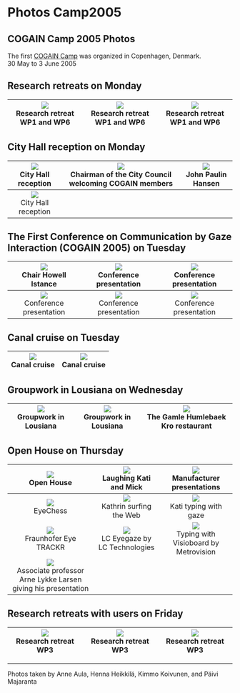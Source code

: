# Photos Camp2005 



## COGAIN Camp 2005 Photos

The first [COGAIN Camp][1] was organized in Copenhagen, Denmark.  
30 May to 3 June 2005 

##  Research retreats on Monday 


|![][2]<br>Research retreat WP1 and WP6<br>|![][3]<br>Research retreat WP1 and WP6<br>| ![][4]<br>Research retreat WP1 and WP6<br>|
|:---:|:---:|:---:|


##  City Hall reception on Monday 

|![][5]<br>City Hall reception <br>|![][6]<br>Chairman of the City Council welcoming COGAIN members<br>| ![][7]<br>John Paulin Hansen<br>|
|:---:|:---:|:---:|
|![][8]<br>City Hall reception<br>|| |


##  The First Conference on Communication by Gaze Interaction (COGAIN 2005) on Tuesday 

|![][9]<br>Chair Howell Istance<br>|![][10]<br>Conference presentation<br>| ![][11]<br>Conference presentation<br>|
|:---:|:---:|:---:|
|![][12]<br>Conference presentation<br>|![][13]<br>Conference presentation<br>| ![][14]<br>Conference presentation<br>|



##  Canal cruise on Tuesday 

|![][15]<br>Canal cruise<br>|![][16]<br>Canal cruise<br>|
|:---:|:---:|


##  Groupwork in Lousiana on Wednesday 

|![][17]<br>Groupwork in Lousiana<br>|![][18]<br>Groupwork in Lousiana<br>| ![][19]<br>The Gamle Humlebaek Kro restaurant<br>|
|:---:|:---:|:---:|



##  Open House on Thursday 

|![][20]<br>Open House<br>|![][21]<br>Laughing Kati and Mick<br>| ![][22]<br>Manufacturer presentations<br>|
|:---:|:---:|:---:|
|![][23]<br>EyeChess<br>|![][24]<br>Kathrin surfing the Web<br>| ![][25]<br>Kati typing with gaze<br>|
|![][26]<br>Fraunhofer Eye TRACKR<br>|![][27]<br>LC Eyegaze by LC Technologies<br>|![][28]<br>Typing with Visioboard by Metrovision<br>|
![][29]<br>Associate professor Arne Lykke Larsen giving his presentation<br>|||


##  Research retreats with users on Friday 

|![][30]<br>Research retreat WP3<br>|![][31]<br>Research retreat WP3<br>| ![][32]<br>Research retreat WP3<br>|
|:---:|:---:|:---:|

* * *

Photos taken by Anne Aula, Henna Heikkilä, Kimmo Koivunen, and Päivi Majaranta 

[1]: http://wiki.cogain.org/index.php/COGAIN_Camp_2005 "COGAIN Camp 2005"
[2]: /Img/300px-Retreat1.jpg
[3]: /Img/300px-Retreat2.jpg
[4]: /Img/300px-Retreat3.jpg
[5]: /Img/300px-Reception1.jpg
[6]: /Img/187px-Chairman_of_city_council.jpg
[7]: /Img/187px-John_paulin.jpg
[8]: /Img/300px-Reception2.jpg
[9]: /Img/300px-Chair_howell_istance.jpg
[10]: /Img/187px-Conference1.jpg
[11]: /Img/300px-Conference2.jpg
[12]: /Img/187px-Conference3.jpg
[13]: /Img/300px-Conference4.jpg
[14]: /Img/300px-Conference5.jpg
[15]: /Img/300px-Cruise1.jpg
[16]: /Img/300px-Cruise2.jpg
[17]: /Img/300px-Lousiana_group1.jpg
[18]: /Img/300px-Lousiana_group2.jpg
[19]: /Img/300px-Humlebaek_kro.jpg
[20]: /Img/300px-Full_openhouse.jpg
[21]: /Img/187px-Laughter.jpg
[22]: /Img/300px-Manufact_presentations.jpg
[23]: /Img/300px-Eyechess.jpg
[24]: /Img/300px-Kathrin.jpg
[25]: /Img/300px-Kati.jpg
[26]: /Img/300px-Eyetrackr.jpg
[27]: /Img/300px-Eyegaze.jpg
[28]: /Img/187px-Visioboard.jpg
[29]: /Img/196px-Arne_lykke_larsen.jpg
[30]: /Img/300px-Retreat4.jpg
[31]: /Img/300px-Communicating_with_users.jpg
[32]: /Img/300px-Esa.jpg

  
<!--stackedit_data:
eyJoaXN0b3J5IjpbLTEwMjA0NDYzMjIsMTI2NDQxNTk5NiwtMj
EzOTU4NjU3Nl19
-->
